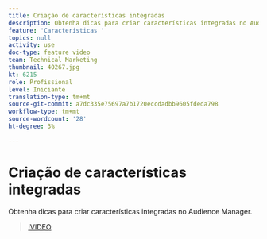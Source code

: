 ```yaml
---
title: Criação de características integradas
description: Obtenha dicas para criar características integradas no Audience Manager.
feature: 'Características '
topics: null
activity: use
doc-type: feature video
team: Technical Marketing
thumbnail: 40267.jpg
kt: 6215
role: Profissional
level: Iniciante
translation-type: tm+mt
source-git-commit: a7dc335e75697a7b1720eccdadbb9605fdeda798
workflow-type: tm+mt
source-wordcount: '28'
ht-degree: 3%

---
```



# Criação de características integradas

Obtenha dicas para criar características integradas no Audience Manager.

>[!VIDEO](https://video.tv.adobe.com/v/40267/?quality=12&learn=on)
